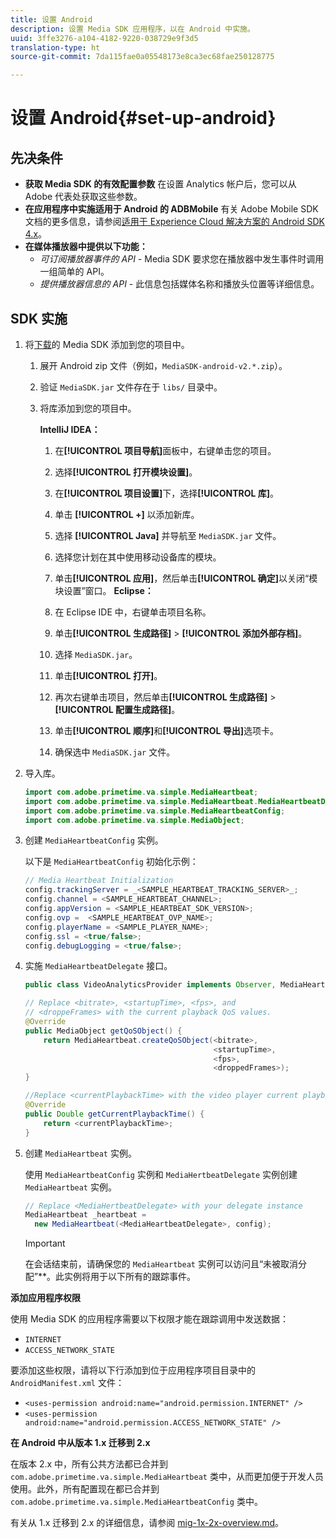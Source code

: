 ```yaml
---
title: 设置 Android
description: 设置 Media SDK 应用程序，以在 Android 中实施。
uuid: 3ffe3276-a104-4182-9220-038729e9f3d5
translation-type: ht
source-git-commit: 7da115fae0a05548173e8ca3ec68fae250128775

---
```



# 设置 Android{#set-up-android}

## 先决条件

* **获取 Media SDK 的有效配置参数**
在设置 Analytics 帐户后，您可以从 Adobe 代表处获取这些参数。
* **在应用程序中实施适用于 Android 的 ADBMobile**
有关 Adobe Mobile SDK 文档的更多信息，请参阅[适用于 Experience Cloud 解决方案的 Android SDK 4.x](https://marketing.adobe.com/resources/help/zh_CN/mobile/android/)。
* **在媒体播放器中提供以下功能：**
   * *可订阅播放器事件的 API -* Media SDK 要求您在播放器中发生事件时调用一组简单的 API。
   * *提供播放器信息的 API* - 此信息包括媒体名称和播放头位置等详细信息。

## SDK 实施

1. 将[下载](/help/sdk-implement/download-sdks.md#download-2x-sdks)的 Media SDK 添加到您的项目中。

   1. 展开 Android zip 文件（例如，`MediaSDK-android-v2.*.zip`）。
   1. 验证 `MediaSDK.jar` 文件存在于 `libs/` 目录中。

   1. 将库添加到您的项目中。

      **IntelliJ IDEA：**

      1. 在&#x200B;**[!UICONTROL 项目导航]**&#x200B;面板中，右键单击您的项目。
      1. 选择&#x200B;**[!UICONTROL 打开模块设置]**。
      1. 在&#x200B;**[!UICONTROL 项目设置]**&#x200B;下，选择&#x200B;**[!UICONTROL 库]**。

      1. 单击 **[!UICONTROL +]** 以添加新库。
      1. 选择 **[!UICONTROL Java]** 并导航至 `MediaSDK.jar` 文件。

      1. 选择您计划在其中使用移动设备库的模块。
      1. 单击&#x200B;**[!UICONTROL 应用]**，然后单击&#x200B;**[!UICONTROL 确定]**&#x200B;以关闭“模块设置”窗口。
      **Eclipse：**

      1. 在 Eclipse IDE 中，右键单击项目名称。
      1. 单击&#x200B;**[!UICONTROL 生成路径]** &gt; **[!UICONTROL 添加外部存档]**。
      1. 选择 `MediaSDK.jar`。
      1. 单击&#x200B;**[!UICONTROL 打开]**。
      1. 再次右键单击项目，然后单击&#x200B;**[!UICONTROL 生成路径]** &gt; **[!UICONTROL 配置生成路径]**。
      1. 单击&#x200B;**[!UICONTROL 顺序]**&#x200B;和&#x200B;**[!UICONTROL 导出]**&#x200B;选项卡。

      1. 确保选中 `MediaSDK.jar` 文件。


1. 导入库。

   ```java
   import com.adobe.primetime.va.simple.MediaHeartbeat; 
   import com.adobe.primetime.va.simple.MediaHeartbeat.MediaHeartbeatDelegate; 
   import com.adobe.primetime.va.simple.MediaHeartbeatConfig; 
   import com.adobe.primetime.va.simple.MediaObject; 
   ```

1. 创建 `MediaHeartbeatConfig` 实例。

   以下是 `MediaHeartbeatConfig` 初始化示例：

   ```java
   // Media Heartbeat Initialization 
   config.trackingServer = _<SAMPLE_HEARTBEAT_TRACKING_SERVER>_; 
   config.channel = <SAMPLE_HEARTBEAT_CHANNEL>; 
   config.appVersion = <SAMPLE_HEARTBEAT_SDK_VERSION>; 
   config.ovp =  <SAMPLE_HEARTBEAT_OVP_NAME>; 
   config.playerName = <SAMPLE_PLAYER_NAME>; 
   config.ssl = <true/false>; 
   config.debugLogging = <true/false>; 
   ```

1. 实施 `MediaHeartbeatDelegate` 接口。

   ```java
   public class VideoAnalyticsProvider implements Observer, MediaHeartbeatDelegate{}
   ```

   ```java
   // Replace <bitrate>, <startupTime>, <fps>, and  
   // <droppeFrames> with the current playback QoS values.  
   @Override 
   public MediaObject getQoSObject() { 
       return MediaHeartbeat.createQoSObject(<bitrate>,  
                                             <startupTime>,  
                                             <fps>,  
                                             <droppedFrames>); 
   } 
   
   //Replace <currentPlaybackTime> with the video player current playback time 
   @Override 
   public Double getCurrentPlaybackTime() { 
       return <currentPlaybackTime>; 
   }
   ```

1. 创建 `MediaHeartbeat` 实例。

   使用 `MediaHeartbeatConfig` 实例和 `MediaHertbeatDelegate` 实例创建 `MediaHeartbeat` 实例。

   ```java
   // Replace <MediaHertbeatDelegate> with your delegate instance 
   MediaHeartbeat _heartbeat =  
     new MediaHeartbeat(<MediaHeartbeatDelegate>, config);
   ```

   >[!IMPORTANT]
   >
   >在会话结束前，请确保您的 `MediaHeartbeat` 实例可以访问且“未被取消分配”**。此实例将用于以下所有的跟踪事件。

**添加应用程序权限**

使用 Media SDK 的应用程序需要以下权限才能在跟踪调用中发送数据：

* `INTERNET`
* `ACCESS_NETWORK_STATE`

要添加这些权限，请将以下行添加到位于应用程序项目目录中的 `AndroidManifest.xml` 文件：

* `<uses-permission android:name="android.permission.INTERNET" />`
* `<uses-permission android:name="android.permission.ACCESS_NETWORK_STATE" />`

**在 Android 中从版本 1.x 迁移到 2.x**

在版本 2.x 中，所有公共方法都已合并到 `com.adobe.primetime.va.simple.MediaHeartbeat` 类中，从而更加便于开发人员使用。此外，所有配置现在都已合并到 `com.adobe.primetime.va.simple.MediaHeartbeatConfig` 类中。

有关从 1.x 迁移到 2.x 的详细信息，请参阅 [mig-1x-2x-overview.md](/help/sdk-implement/va-1x-to-2x/mig-1x-2x-overview.md)。

